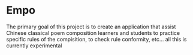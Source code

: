 # Empo

  The primary goal of this project is to create an application that assist Chinese classical poem
  composition learners and students to practice specific rules of the compisition, to check rule conformity, 
  etc...
  all this is currently experimental 
